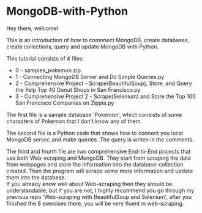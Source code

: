 # MongoDB-with-Python

Hey there, welcome!         

This is an introduction of how to comnnect MongoDB, create databases, create collections, query and update MongoDB with Python.         

This tutorial consists of 4 files:       
- 0 - samples_pokemon.zip
- 1 - Connecting MongoDB Server and Do Simple Queries.py
- 2 - Comprehensive Project - Scrape(BeautifulSoup), Store, and Query the Yelp Top 40 Donut Shops in San Francisco.py
- 3 - Comprehensive Project 2 - Scrape(Selenium) and Store the Top 100 San Francisco Companies on Zippia.py

The first file is a sample database 'Pokemon', which consists of some charasters of Pokemon that I don't know any of them.             

The second file is a Python code that shows how to connect you local MongoDB server, and make queries. The query is writen in the comments.          

The third and fourth file are two comprehensive End-to-End projects that use both Web-scraping and MongoDB. They start from scraping the data from webpages and store the information into the database-collection created. Then the program will scrape some more information and update them into the database.           
If you already know well about Web-scraping then they should be understandable, but if you are not, I highly recommend you go through my previous repo 'Web-scraping with BeautifulSoup and Selenium', after you finished the 6 exercises there, you will be very fluent in web-scraping.               
